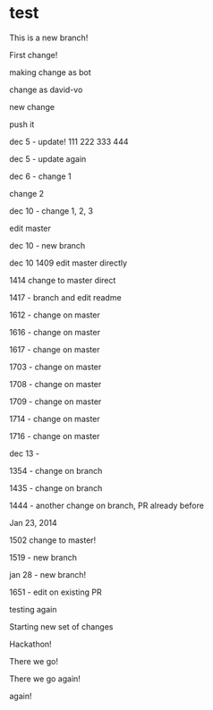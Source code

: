 test
====

This is a new branch!

First change!

making change as bot

change as david-vo

new change

push it

dec 5 - update! 111 222 333 444

dec 5 - update again

dec 6 - change 1

change 2

dec 10 - change 1, 2, 3

edit master

dec 10 - new branch

dec 10 1409 edit master directly

1414 change to master direct

1417 - branch and edit readme

1612 - change on master

1616 - change on master

1617 - change on master

1703 - change on master

1708 - change on master

1709 - change on master

1714 - change on master

1716 - change on master

dec 13 - 

1354 - change on branch

1435 - change on branch

1444 - another change on branch, PR already before

Jan 23, 2014 

1502 change to master!

1519 - new branch

jan 28 - new branch!

1651 - edit on existing PR

testing again

Starting new set of changes

Hackathon!

There we go!

There we go again!

again!

